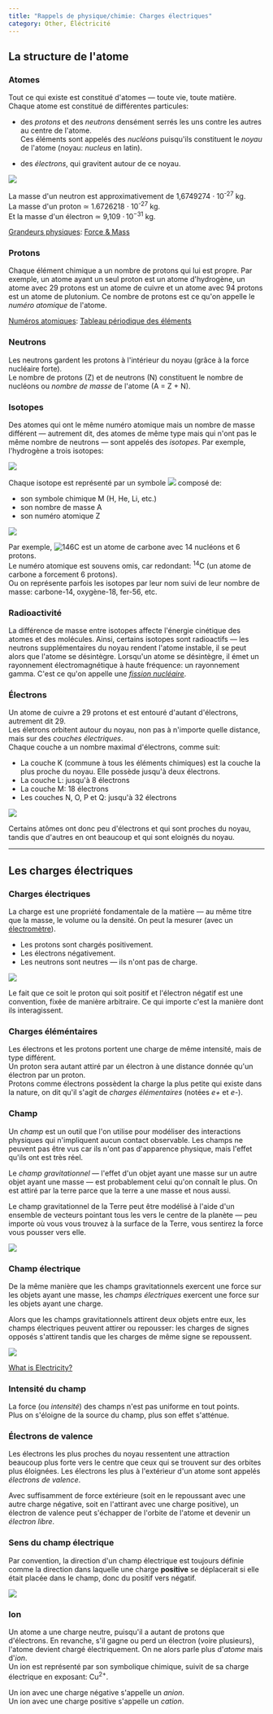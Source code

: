 ```yaml
---
title: "Rappels de physique/chimie: Charges électriques"
category: Other, Éléctricité
---
```


## La structure de l'atome

### Atomes

Tout ce qui existe est constitué d'atomes — toute vie, toute matière.  
Chaque atome est constitué de différentes particules:

* des *protons* et des *neutrons* densément serrés les uns contre les autres au centre de l'atome.  
  Ces éléments sont appelés des *nucléons* puisqu'ils constituent le *noyau* de l'atome (noyau: *nucleus* en latin).

* des *électrons*, qui gravitent autour de ce noyau.

![](https://imgur.com/z6iP7rxm.png)

La masse d'un neutron est approximativement de 1,6749274 ⋅ 10<sup>-27</sup> kg.  
La masse d'un proton ≃ 1.6726218 ⋅ 10<sup>-27</sup> kg.  
Et la masse d'un électron ≃ 9,109 ⋅ 10<sup>−31</sup> kg.

<ins>Grandeurs physiques</ins>: [Force & Mass](https://physics.info/newton-second/)

### Protons

Chaque élément chimique a un nombre de protons qui lui est propre.
Par exemple, un atome ayant un seul proton est un atome d'hydrogène, un atome avec 29 protons est un atome de cuivre et un atome avec 94 protons est un atome de plutonium. Ce nombre de protons est ce qu'on appelle le *numéro atomique* de l'atome.

<ins>Numéros atomiques</ins>: [Tableau périodique des éléments](https://fr.wikipedia.org/wiki/Tableau_p%C3%A9riodique_des_%C3%A9l%C3%A9ments)

### Neutrons

Les neutrons gardent les protons à l'intérieur du noyau (grâce à la force nucléaire forte).  
Le nombre de protons (Z) et de neutrons (N) constituent le nombre de nucléons ou *nombre de masse* de l'atome (A = Z + N).

### Isotopes

Des atomes qui ont le même numéro atomique mais un nombre de masse différent — autrement dit, des atomes de même type mais qui n'ont pas le même nombre de neutrons — sont appelés des *isotopes*. Par exemple, l'hydrogène a trois isotopes:

![](https://www.irsn.fr/FR/connaissances/Nucleaire_et_societe/education-radioprotection/bases_radioactivite/PublishingImages/irsn_radioactivite_isotopes--hydrogene.JPG)

Chaque isotope est représenté par un symbole ![](https://wikimedia.org/api/rest_v1/media/math/render/svg/4076065bdf2357984cb12d4c63b92d5155de6199) composé de:
* son symbole chimique M (H, He, Li, etc.)
* son nombre de masse A
* son numéro atomique Z

![](https://i.imgur.com/HBahEnn.jpg)

Par exemple, ![<sup>14</sup><sub>6</sub>C](https://i.imgur.com/X5tKQlH.png) est un atome de carbone avec 14 nucléons et 6 protons.  
Le numéro atomique est souvens omis, car redondant: <sup>14</sup>C (un atome de carbone a forcement 6 protons).  
Ou on représente parfois les isotopes par leur nom suivi de leur nombre de masse: carbone-14, oxygène-18, fer-56, etc.

### Radioactivité

La différence de masse entre isotopes affecte l'énergie cinétique des atomes et des molécules. Ainsi, certains isotopes sont radioactifs — les neutrons supplémentaires du noyau rendent l'atome instable, il se peut alors que l'atome se désintègre.
Lorsqu'un atome se désintègre, il émet un rayonnement électromagnétique à haute fréquence: un rayonnement gamma. C'est ce qu'on appelle une [*fission nucléaire*](https://fr.wikipedia.org/wiki/Fission_nucl%C3%A9aire).

### Électrons

Un atome de cuivre a 29 protons et est entouré d'autant d'électrons, autrement dit 29.  
Les életrons orbitent autour du noyau, non pas à n'importe quelle distance, mais sur des *couches électriques*.  
Chaque couche a un nombre maximal d'électrons, comme suit:

* La couche K (commune à tous les éléments chimiques) est la couche la plus proche du noyau. Elle possède jusqu'à deux électrons.
* La couche L: jusqu'à 8 électrons
* La couche M: 18 électrons
* Les couches N, O, P et Q: jusqu'à 32 électrons

![](https://i.imgur.com/65FW93r.jpg)

Certains atômes ont donc peu d'électrons et qui sont proches du noyau, tandis que d'autres en ont beaucoup et qui sont eloignés du noyau.

---

## Les charges électriques

### Charges électriques

La charge est une propriété fondamentale de la matière — au même titre que la masse, le volume ou la densité. On peut la mesurer (avec un [électromètre](https://fr.wikipedia.org/wiki/%C3%89lectrom%C3%A8tre)).

* Les protons sont chargés positivement.
* Les électrons négativement.
* Les neutrons sont neutres — ils n'ont pas de charge.

![](https://i.imgur.com/3R1pm9Jm.png)

Le fait que ce soit le proton qui soit positif et l'électron négatif est une convention, fixée de manière arbitraire. Ce qui importe c'est la manière dont ils interagissent.

### Charges éléméntaires

Les électrons et les protons portent une charge de même intensité, mais de type différent.  
Un proton sera autant attiré par un électron à une distance donnée qu'un électron par un proton.  
Protons comme électrons possèdent la charge la plus petite qui existe dans la nature, on dit qu'il s'agit de *charges élémentaires* (notées *e+* et *e-*).

### Champ

Un *champ* est un outil que l'on utilise pour modéliser des interactions physiques qui n'impliquent aucun contact observable. Les champs ne peuvent pas être vus car ils n'ont pas d'apparence physique, mais l'effet qu'ils ont est très réel.

Le *champ gravitationnel* — l'effet d'un objet ayant une masse sur un autre objet ayant une masse — est probablement celui qu'on connaît le plus. On est attiré par la terre parce que la terre a une masse et nous aussi.

Le champ gravitationnel de la Terre peut être modélisé à l'aide d'un ensemble de vecteurs pointant tous les vers le centre de la planète — peu importe où vous vous trouvez à la surface de la Terre, vous sentirez la force vous pousser vers elle.

![](https://i.imgur.com/g6nGfUc.png)

### Champ électrique

De la même manière que les champs gravitationnels exercent une force sur les objets ayant une masse, les *champs électriques* exercent une force sur les objets ayant une charge.

Alors que les champs gravitationnels attirent deux objets entre eux, les champs électriques peuvent attirer ou repousser: les charges de signes opposés s'attirent tandis que les charges de même signe se repoussent.

![](https://i.imgur.com/hm23Gn9m.png)

[What is Electricity?](https://learn.sparkfun.com/tutorials/what-is-electricity/all)

### Intensité du champ

La force (ou *intensité*) des champs n'est pas uniforme en tout points.  
Plus on s'éloigne de la source du champ, plus son effet s'atténue.

### Électrons de valence

Les électrons les plus proches du noyau ressentent une attraction beaucoup plus forte vers le centre que ceux qui se trouvent sur des orbites plus éloignées. Les électrons les plus à l'extérieur d'un atome sont appelés *électrons de valence*.

Avec suffisamment de force extérieure (soit en le repoussant avec une autre charge négative, soit en l'attirant avec une charge positive), un électron de valence peut s'échapper de l'orbite de l'atome et devenir un *électron libre*.

### Sens du champ électrique

Par convention, la direction d'un champ électrique est toujours définie comme la direction dans laquelle une charge **positive** se déplacerait si elle était placée dans le champ, donc du positif vers négatif.

![](https://babel.cegep-ste-foy.qc.ca/profs/rfoy/capsules/images/lignesc.gif)

### Ion

Un atome a une charge neutre, puisqu'il a autant de protons que d'électrons. En revanche, s'il gagne ou perd un électron (voire plusieurs), l'atome devient chargé électriquement. On ne alors parle plus d'*atome* mais d'*ion*.  
Un ion est représenté par son symbolique chimique, suivit de sa charge électrique en exposant: Cu<sup>2+</sup>.

Un ion avec une charge négative s'appelle un *anion*.  
Un ion avec une charge positive s'appelle un *cation*.